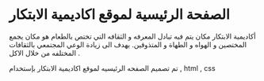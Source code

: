 
# الصفحة الرئيسية لموقع اكاديمية الابتكار  
أكاديمية الابتكار مكان يتم فيه تبادل المعرفه و الثقافه التي تختص بالطعام هو مكان يجمع المختصين و الهواه و الطهاة و المتذوقين.
يهدف الى زيادة الوعي المجتمعي بالثقافات المختلفه من خلال الاكل .

تم تصميم الصفحه الرئيسيه لموقع اكاديمية الابتكار بإستخدام  , html , css
